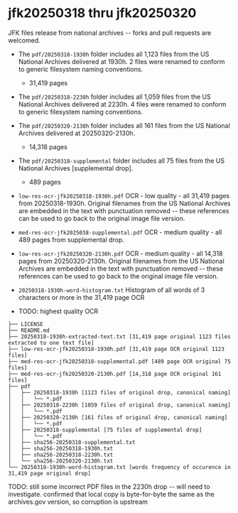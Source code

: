 # jfk20250318 thru jfk20250320
JFK files release from national archives -- forks and pull requests are welcomed.

* The `pdf/20250318-1930h` folder includes all 1,123 files from the US National Archives delivered at 1930h.  2 files were renamed to conform to generic filesystem naming conventions.
  * 31,419 pages

* The `pdf/20250318-2230h` folder includes all 1,059 files from the US National Archives delivered at 2230h.  4 files were renamed to conform to generic filesystem naming conventions.

* The `pdf/20250320-2130h` folder includes all 161 files from the US National Archives delivered at 20250320-2130h.
  *  14,318 pages

* The `pdf/20250318-supplemental` folder includes all 75 files from the US National Archives [supplemental drop].
  * 489 pages 

* `low-res-ocr-jfk20250318-1930h.pdf` OCR - low quality - all 31,419 pages from 20250318-1930h.   Original filenames from the US National Archives are embedded in the text with punctuation removed -- these references can be used to go back to the original image file version.

* `med-res-ocr-jfk2025038-supplemental.pdf` OCR - medium quality - all 489 pages from supplemental drop.

* `low-res-ocr-jfk20250320-2130h.pdf` OCR - medium quality - all 14,318 pages from 20250320-2130h.   Original filenames from the US National Archives are embedded in the text with punctuation removed -- these references can be used to go back to the original image file version.

* `20250318-1930h-word-histogram.txt` Histogram of all words of 3 characters or more in the 31,419 page OCR

* TODO: highest quality OCR
```
├── LICENSE
├── README.md
├── 20250318-1930h-extracted-text.txt [31,419 page original 1123 files extracted to one text file]
├── low-res-ocr-jfk20250318-1930h.pdf [31,419 page OCR original 1123 files]
├── med-res-ocr-jfk20250318-supplemental.pdf [489 page OCR original 75 files]
├── med-res-ocr-jfk20250320-2130h.pdf [14,318 page OCR original 161 files]
├── pdf
│   ├── 20250318-1930h [1123 files of original drop, canonical naming]
│   │   └── *.pdf
│   ├── 20250318-2230h [1059 files of original drop, canonical naming]
│   │   └── *.pdf
│   ├── 20250320-2130h [161 files of original drop, canonical naming]
│   │   └── *.pdf
│   ├── 20250318-supplemental [75 files of supplemental drop]
│   │   └── *.pdf
│   ├── sha256-20250318-supplemental.txt
│   ├── sha256-20250318-1930h.txt
│   ├── sha256-20250318-2230h.txt
│   └── sha256-20250320-2130h.txt
└── 20250318-1930h-word-histogram.txt [words frequency of occurence in 31,419 page original drop]
```

TODO: still some incorrect PDF files in the 2230h drop -- will need to investigate.  confirmed that local copy is byte-for-byte the same as the archives.gov version, so corruption is upstream
